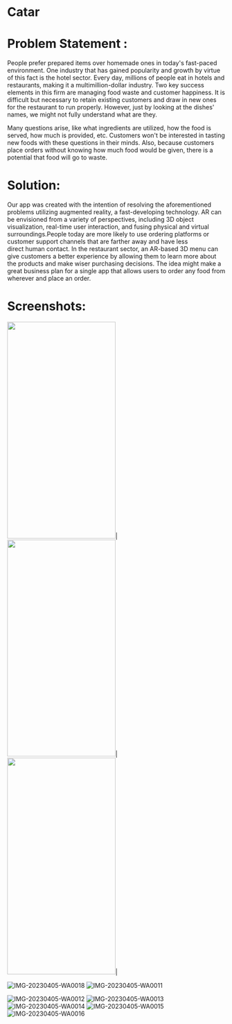 # Catar

# Problem Statement : 

People prefer prepared items over homemade ones in today's fast-paced environment. One industry that has gained popularity and growth by virtue of this fact is the hotel sector. Every day, millions of people eat in hotels and restaurants, making it a multimillion-dollar industry. Two key success elements in this firm are managing food waste and customer happiness. It is difficult but necessary to retain existing customers and draw in new ones for the restaurant to run properly. However, just by looking at the dishes' names, we might not fully understand what are they.

Many questions arise, like what ingredients are utilized, how the food is served, how much is provided, etc. Customers won't be interested in tasting new foods with these questions in their minds. Also, because customers place orders without knowing how much food would be given, there is a potential that food will go to waste.

# Solution:
Our app was created with the intention of resolving the aforementioned problems utilizing augmented reality, a fast-developing technology. AR can be envisioned from a variety of perspectives, including 3D object visualization, real-time user interaction, and fusing physical and virtual surroundings.People today are more likely to use ordering platforms or customer support channels that are farther away and have less direct human contact. In the restaurant sector, an AR-based 3D menu can give customers a better experience by allowing them to learn more about the products and make wiser purchasing decisions. The idea might make a great  business plan for a single app that allows users to order any food from wherever and place an order.

# Screenshots:

<img src="https://user-images.githubusercontent.com/75004278/231238101-4e0e0d16-fe54-4ec7-b1c9-ad592637fb38.jpg" width="250" height="500">|<img src="https://user-images.githubusercontent.com/75004278/231238101-4e0e0d16-fe54-4ec7-b1c9-ad592637fb38.jpg" width="250" height="500">|<img src="https://user-images.githubusercontent.com/75004278/231238101-4e0e0d16-fe54-4ec7-b1c9-ad592637fb38.jpg" width="250" height="500">|


![IMG-20230405-WA0018](https://user-images.githubusercontent.com/75004278/231238101-4e0e0d16-fe54-4ec7-b1c9-ad592637fb38.jpg) ![IMG-20230405-WA0011](https://user-images.githubusercontent.com/75004278/231238113-fccc956b-8140-4d74-937a-7cb6bf24daf1.jpg)

![IMG-20230405-WA0012](https://user-images.githubusercontent.com/75004278/231238118-d8bf4e1a-91aa-4f82-9bdb-2987166d78ed.jpg)
![IMG-20230405-WA0013](https://user-images.githubusercontent.com/75004278/231238123-d02d19eb-1831-4979-9c44-cbc6851917b9.jpg)
![IMG-20230405-WA0014](https://user-images.githubusercontent.com/75004278/231238134-d901394b-0226-401c-b996-4bfec76fad96.jpg)
![IMG-20230405-WA0015](https://user-images.githubusercontent.com/75004278/231238143-a9d0be93-c687-4cf3-b120-0d55ce0905a6.jpg)
![IMG-20230405-WA0016](https://user-images.githubusercontent.com/75004278/231238147-b6e43b06-6a1b-485e-88e8-b846bf9e07e9.jpg)
